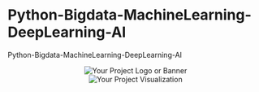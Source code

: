 # Python-Bigdata-MachineLearning-DeepLearning-AI
Python-Bigdata-MachineLearning-DeepLearning-AI

<div align="center">
  <img src="your-logo-or-banner-image-url" alt="Your Project Logo or Banner">
</div>

<div align="center">
<img src="your-visualization-image-url" alt="Your Project Visualization">
</div>
